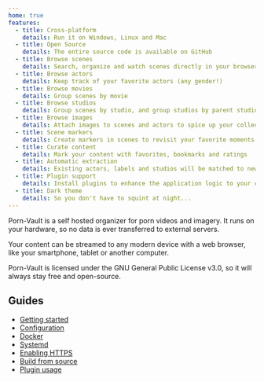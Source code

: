 ```yaml
---
home: true
features:
  - title: Cross-platform
    details: Run it on Windows, Linux and Mac
  - title: Open Source
    details: The entire source code is available on GitHub
  - title: Browse scenes
    details: Search, organize and watch scenes directly in your browser
  - title: Browse actors
    details: Keep track of your favorite actors (any gender!)
  - title: Browse movies
    details: Group scenes by movie
  - title: Browse studios
    details: Group scenes by studio, and group studios by parent studios
  - title: Browse images
    details: Attach images to scenes and actors to spice up your collection
  - title: Scene markers
    details: Create markers in scenes to revisit your favorite moments
  - title: Curate content
    details: Mark your content with favorites, bookmarks and ratings
  - title: Automatic extraction
    details: Existing actors, labels and studios will be matched to newly imported scenes
  - title: Plugin support
    details: Install plugins to enhance the application logic to your custom needs
  - title: Dark theme
    details: So you don't have to squint at night...
---
```


Porn-Vault is a self hosted organizer for porn videos and imagery. It runs on your hardware, so no data is ever transferred to external servers.

Your content can be streamed to any modern device with a web browser, like your smartphone, tablet or another computer.

Porn-Vault is licensed under the GNU General Public License v3.0, so it will always stay free and open-source.

## Guides

- [Getting started](guides/getting-started)
- [Configuration](guides/config)
- [Docker](guides/docker)
- [Systemd](guides/systemd)
- [Enabling HTTPS](guides/https)
- [Build from source](guides/build-from-source)
- [Plugin usage](guides/plugins-intro)
